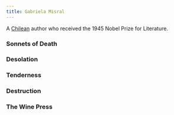 ```yaml
---
title: Gabriela Misral
---
```


A [Chilean](../index.html) author who received the 1945 Nobel Prize for Literature.

### Sonnets of Death

### Desolation

### Tenderness

### Destruction

### The Wine Press
